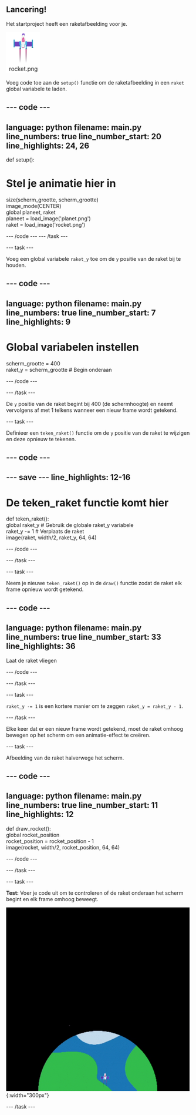 ## Lancering!

Het startproject heeft een raketafbeelding voor je.

![Afbeelding van de raket in de code-editor beeldbibliotheek.](images/rocket_image.png)

Voeg code toe aan de `setup()` functie om de raketafbeelding in een `raket` global variabele te laden.

<div class="c-project-code">

--- code ---
---
language: python filename: main.py line_numbers: true line_number_start: 20
line_highlights: 24, 26
---

def setup():   
# Stel je animatie hier in   
size(scherm_grootte, scherm_grootte)   
image_mode(CENTER)   
global planeet, raket   
planeet = load_image('planet.png')    
raket = load_image('rocket.png')

--- /code --- --- /task ---

--- task ---

Voeg een global variabele `raket_y` toe om de `y` positie van de raket bij te houden.

--- code ---
---
language: python filename: main.py line_numbers: true line_number_start: 7
line_highlights: 9
---

# Global variabelen instellen
scherm_grootte = 400    
raket_y = scherm_grootte # Begin onderaan

--- /code ---

--- /task ---


De `y` positie van de raket begint bij 400 (de schermhoogte) en neemt vervolgens af met 1 telkens wanneer een nieuw frame wordt getekend.

--- task ---

Definieer een `teken_raket()` functie om de `y` positie van de raket te wijzigen en deze opnieuw te tekenen.

--- code ---
---
--- save ---
line_highlights: 12-16
---

# De teken_raket functie komt hier
def teken_raket():   
global raket_y # Gebruik de globale raket_y variabele    
raket_y -= 1 # Verplaats de raket    
image(raket, width/2, raket_y, 64, 64)


--- /code ---

--- /task ---

--- task ---

Neem je nieuwe `teken_raket()` op in de `draw()` functie zodat de raket elk frame opnieuw wordt getekend.

--- code ---
---
language: python filename: main.py line_numbers: true line_number_start: 33
line_highlights: 36
---

Laat de raket vliegen


--- /code ---

--- /task ---

--- task ---

`raket_y -= 1` is een kortere manier om te zeggen `raket_y = raket_y - 1`.

--- /task ---


Elke keer dat er een nieuw frame wordt getekend, moet de raket omhoog bewegen op het scherm om een animatie-effect te creëren.


--- task ---

Afbeelding van de raket halverwege het scherm.


--- code ---
---
language: python filename: main.py line_numbers: true line_number_start: 11
line_highlights: 12
---

def draw_rocket():   
global rocket_position     
rocket_position = rocket_position - 1    
image(rocket, width/2, rocket_position, 64, 64)

--- /code ---

--- /task ---


--- task ---

**Test:** Voer je code uit om te controleren of de raket onderaan het scherm begint en elk frame omhoog beweegt.


![![Een raket die met een constante snelheid van de onderkant naar de bovenkant van het scherm vliegt.](images/fly.gif){:width="300px"}](images/fly.gif){:width="300px"}

--- /task ---

